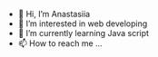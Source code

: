- 👋 Hi, I’m Anastasiia
- 👀 I’m interested in web developing
- 🌱 I’m currently learning Java script
- 📫 How to reach me ...


